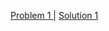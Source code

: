 [Problem 1 |](https://www.hackerearth.com/practice/data-structures/advanced-data-structures/fenwick-binary-indexed-trees/practice-problems/algorithm/sherlock-and-inversions/) 
[Solution 1](https://github.com/MH-Sajjat/CP-activities/blob/main/Daily%20challenge/solution001.cpp)
